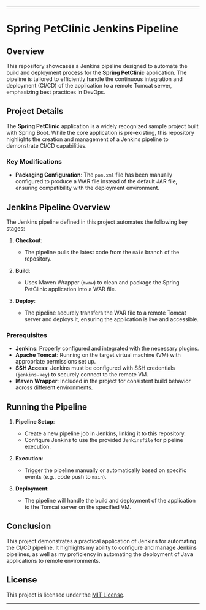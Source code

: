 
---

# Spring PetClinic Jenkins Pipeline

## Overview

This repository showcases a Jenkins pipeline designed to automate the build and deployment process for the **Spring PetClinic** application. The pipeline is tailored to efficiently handle the continuous integration and deployment (CI/CD) of the application to a remote Tomcat server, emphasizing best practices in DevOps.

## Project Details

The **Spring PetClinic** application is a widely recognized sample project built with Spring Boot. While the core application is pre-existing, this repository highlights the creation and management of a Jenkins pipeline to demonstrate CI/CD capabilities.

### Key Modifications

- **Packaging Configuration**: The `pom.xml` file has been manually configured to produce a WAR file instead of the default JAR file, ensuring compatibility with the deployment environment.

## Jenkins Pipeline Overview

The Jenkins pipeline defined in this project automates the following key stages:

1. **Checkout**:
   - The pipeline pulls the latest code from the `main` branch of the repository.

2. **Build**:
   - Uses Maven Wrapper (`mvnw`) to clean and package the Spring PetClinic application into a WAR file.

3. **Deploy**:
   - The pipeline securely transfers the WAR file to a remote Tomcat server and deploys it, ensuring the application is live and accessible.

### Prerequisites

- **Jenkins**: Properly configured and integrated with the necessary plugins.
- **Apache Tomcat**: Running on the target virtual machine (VM) with appropriate permissions set up.
- **SSH Access**: Jenkins must be configured with SSH credentials (`jenkins-key`) to securely connect to the remote VM.
- **Maven Wrapper**: Included in the project for consistent build behavior across different environments.

## Running the Pipeline

1. **Pipeline Setup**:
   - Create a new pipeline job in Jenkins, linking it to this repository.
   - Configure Jenkins to use the provided `Jenkinsfile` for pipeline execution.

2. **Execution**:
   - Trigger the pipeline manually or automatically based on specific events (e.g., code push to `main`).

3. **Deployment**:
   - The pipeline will handle the build and deployment of the application to the Tomcat server on the specified VM.

## Conclusion

This project demonstrates a practical application of Jenkins for automating the CI/CD pipeline. It highlights my ability to configure and manage Jenkins pipelines, as well as my proficiency in automating the deployment of Java applications to remote environments.

## License

This project is licensed under the [MIT License](LICENSE).

---
